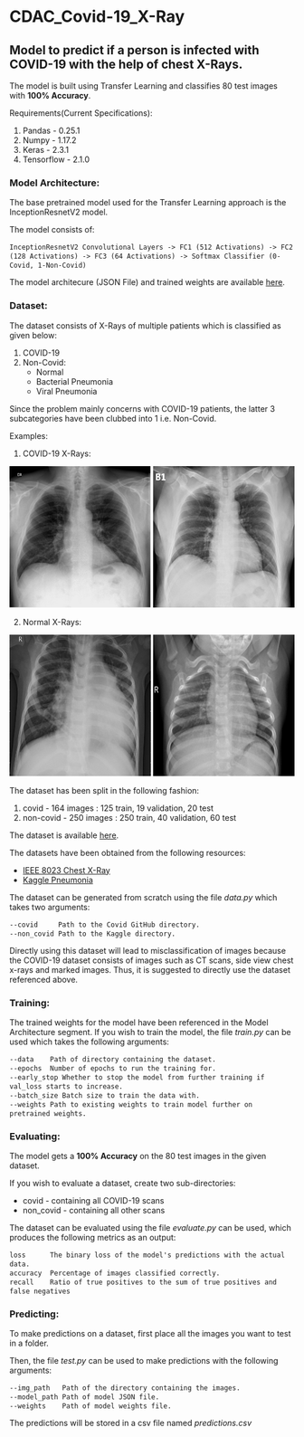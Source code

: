 # CDAC_Covid-19_X-Ray
## Model to predict if a person is infected with COVID-19 with the help of chest X-Rays.

The model is built using Transfer Learning and classifies 80 test images with **100% Accuracy**.

Requirements(Current Specifications):
1. Pandas - 0.25.1
2. Numpy  - 1.17.2
3. Keras  - 2.3.1
4. Tensorflow - 2.1.0

### Model Architecture:
The base pretrained model used for the Transfer Learning approach is the InceptionResnetV2 model.

The model consists of:

    InceptionResnetV2 Convolutional Layers -> FC1 (512 Activations) -> FC2 (128 Activations) -> FC3 (64 Activations) -> Softmax Classifier (0-Covid, 1-Non-Covid)
   
The model architecure (JSON File) and trained weights are available [here](https://drive.google.com/open?id=1yOmmF5-ZRvGjA44cuBLBjQDF8DLkgIYJ).

### Dataset:
The dataset consists of X-Rays of multiple patients which is classified as given below:
1. COVID-19
2. Non-Covid:
   * Normal
   * Bacterial Pneumonia
   * Viral Pneumonia
   
Since the problem mainly concerns with COVID-19 patients, the latter 3 subcategories have been clubbed into 1 i.e. Non-Covid.

Examples:
1. COVID-19 X-Rays:

<img src="standby/covid1.jpeg" height=250 width=250>   <img src="standby/covid2.png" height=250 width=250>


2. Normal X-Rays:

<img src="standby/non_covid1.jpeg" height=250 width=250>   <img src="standby/non_covid2.jpeg" height=250 width=250>

The dataset has been split in the following fashion:
1. covid     - 164 images : 125 train, 19 validation, 20 test
2. non-covid - 250 images : 250 train, 40 validation, 60 test

The dataset is available [here](https://drive.google.com/open?id=1VcrAVIqyEslCSI9lyqTNEwx3f4BsuzlP).

The datasets have been obtained from the following resources:
- [IEEE 8023 Chest X-Ray](https://github.com/ieee8023/covid-chestxray-dataset)
- [Kaggle Pneumonia](https://www.kaggle.com/paultimothymooney/chest-xray-pneumonia)

The dataset can be generated from scratch using the file *data.py* which takes two arguments:

    --covid     Path to the Covid GitHub directory.
    --non_covid Path to the Kaggle directory.
    
Directly using this dataset will lead to misclassification of images because the COVID-19 dataset consists of images such as CT scans, side view chest x-rays and marked images. Thus, it is suggested to directly use the dataset referenced above.

### Training:
The trained weights for the model have been referenced in the Model Architecture segment.
If you wish to train the model, the file *train.py* can be used which takes the following arguments:
    
    --data    Path of directory containing the dataset.
    --epochs  Number of epochs to run the training for.
    --early_stop Whether to stop the model from further training if val_loss starts to increase.
    --batch_size Batch size to train the data with.
    --weights Path to existing weights to train model further on pretrained weights.
    
### Evaluating:
The model gets a **100% Accuracy** on the 80 test images in the given dataset.

If you wish to evaluate a dataset, create two sub-directories:
* covid     - containing all COVID-19 scans
* non_covid - containing all other scans

The dataset can be evaluated using the file *evaluate.py* can be used, which produces the following metrics as an output:

    loss      The binary loss of the model's predictions with the actual data.
    accuracy  Percentage of images classified correctly.
    recall    Ratio of true positives to the sum of true positives and false negatives

### Predicting:
To make predictions on a dataset, first place all the images you want to test in a folder.

Then, the file *test.py* can be used to make predictions with the following arguments:

    --img_path   Path of the directory containing the images.
    --model_path Path of model JSON file.
    --weights    Path of model weights file.

The predictions will be stored in a csv file named *predictions.csv*